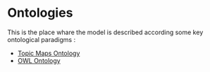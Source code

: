 Ontologies
==
This is the place whare the model is described according some key ontological paradigms :
* <a href="https://github.com/iPlumb3r/EcosystemMappingModel/blob/master/6_Ontologies/TM-Ontology.md">Topic Maps Ontology</a>
* <a href="https://github.com/iPlumb3r/EcosystemMappingModel/blob/master/images/OWL_Ontology%40E2M-i.png">OWL Ontology</a>
